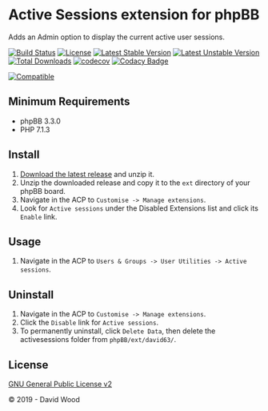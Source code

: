 # Active Sessions extension for phpBB

Adds an Admin option to display the current active user sessions.

[![Build Status](https://github.com/david63/activesessions/workflows/Tests/badge.svg)](https://github.com/phpbb-extensions/david63/activesessions)
[![License](https://poser.pugx.org/david63/activesessions/license)](https://packagist.org/packages/david63/activesessions)
[![Latest Stable Version](https://poser.pugx.org/david63/activesessions/v/stable)](https://packagist.org/packages/david63/activesessions)
[![Latest Unstable Version](https://poser.pugx.org/david63/activesessions/v/unstable)](https://packagist.org/packages/david63/activesessions)
[![Total Downloads](https://poser.pugx.org/david63/activesessions/downloads)](https://packagist.org/packages/david63/activesessions)
[![codecov](https://codecov.io/gh/david63/activesessions/branch/master/graph/badge.svg?token=D2500PgRex)](https://codecov.io/gh/david63/activesessions)
[![Codacy Badge](https://api.codacy.com/project/badge/Grade/59902be2665c476dbd7951858c9ff769)](https://www.codacy.com/manual/david63/activesessions?utm_source=github.com&amp;utm_medium=referral&amp;utm_content=david63/activesessions&amp;utm_campaign=Badge_Grade)

 [![Compatible](https://img.shields.io/badge/compatible-phpBB:3.3.x-blue.svg)](https://shields.io/)

## Minimum Requirements
* phpBB 3.3.0
* PHP 7.1.3

## Install
1. [Download the latest release](https://github.com/david63/activesessions/archive/3.2.zip) and unzip it.
2. Unzip the downloaded release and copy it to the `ext` directory of your phpBB board.
3. Navigate in the ACP to `Customise -> Manage extensions`.
4. Look for `Active sessions` under the Disabled Extensions list and click its `Enable` link.

## Usage
1. Navigate in the ACP to `Users & Groups -> User Utilities -> Active sessions`.

## Uninstall
1. Navigate in the ACP to `Customise -> Manage extensions`.
2. Click the `Disable` link for `Active sessions`.
3. To permanently uninstall, click `Delete Data`, then delete the activesessions folder from `phpBB/ext/david63/`.

## License
[GNU General Public License v2](http://opensource.org/licenses/GPL-2.0)

© 2019 - David Wood